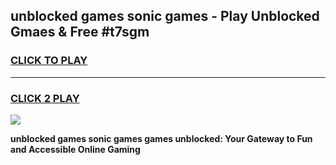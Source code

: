 
## unblocked games sonic games - Play Unblocked Gmaes & Free #t7sgm
<h3>
<a href="https://premium.freeplayer.one?title=unblocked_games_sonic_games&ref=03M">CLICK TO PLAY</a></h3>
<hr>

<h3>
<a href="https://premium.freeplayer.one?title=unblocked_games_sonic_games&ref=03M">CLICK 2 PLAY</a>
  
</h3>

<a href="https://premium.freeplayer.one?title=unblocked_games_sonic_games&ref=03M"><img src="https://clearcache.store/games.png"></a>


**unblocked games sonic games games unblocked: Your Gateway to Fun and Accessible Online Gaming**
